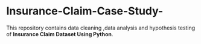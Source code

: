 # Insurance-Claim-Case-Study-

This repository contains data cleaning ,data analysis and hypothesis testing of **Insurance Claim Dataset Using Python**.
